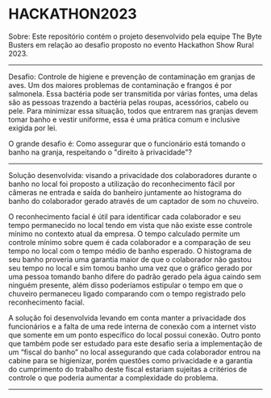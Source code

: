 # HACKATHON2023

Sobre: Este repositório contém o projeto desenvolvido pela equipe The Byte Busters em relação ao desafio proposto no evento Hackathon Show Rural 2023.

-------------------------------------------------------------------------------------------------------------------------------------------------------------------------

Desafio: Controle de higiene e prevenção de contaminação em granjas de aves.
Um dos maiores problemas de contaminação e frangos é por salmonela. Essa bactéria pode ser transmitida por várias fontes, uma delas são as pessoas trazendo a bactéria pelas roupas, acessórios, cabelo ou pele.  Para minimizar essa situação, todos que entrarem nas granjas devem tomar banho e vestir uniforme, essa é uma prática comum e inclusive exigida por lei. 

O grande desafio é: Como assegurar que o funcionário está tomando o banho na granja, respeitando o "direito à privacidade"?

-------------------------------------------------------------------------------------------------------------------------------------------------------------------------

Solução desenvolvida: visando a privacidade dos colaboradores durante o banho no local foi proposto a utilização do reconhecimento fácil por câmeras ne entrada e saída do banheiro juntamente ao histograma do banho do colaborador gerado através de um captador de som no chuveiro. 

O reconhecimento facial é útil para identificar cada colaborador e seu tempo permanecido no local tendo em vista que não existe esse controle mínimo no contexto atual da empresa. O tempo calculado permite um controle mínimo sobre quem é cada colaborador e a comparação de seu tempo no local com o tempo médio de banho esperado. O histograma de seu banho proveria uma garantia maior de que o colaborador não gastou seu tempo no local e sim tomou banho uma vez que o gráfico gerado por uma pessoa tomando banho difere do padrão gerado pela água caindo sem ninguém presente, além disso poderíamos estipular o tempo em que o chuveiro permaneceu ligado comparando com o tempo registrado pelo reconhecimento facial. 

A solução foi desenvolvida levando em conta manter a privacidade dos funcionários e a falta de uma rede interna de conexão com a internet visto que somente em um ponto específico do local possui conexão.  Outro ponto que também pode ser estudado para este desafio seria a implementação de um “fiscal do banho” no local assegurando que cada colaborador entrou na cabine para se higienizar, porém questões como privacidade e a garantia do cumprimento do trabalho deste fiscal estariam sujeitas a critérios de controle o que poderia aumentar a complexidade do problema. 

-------------------------------------------------------------------------------------------------------------------------------------------------------------------------
